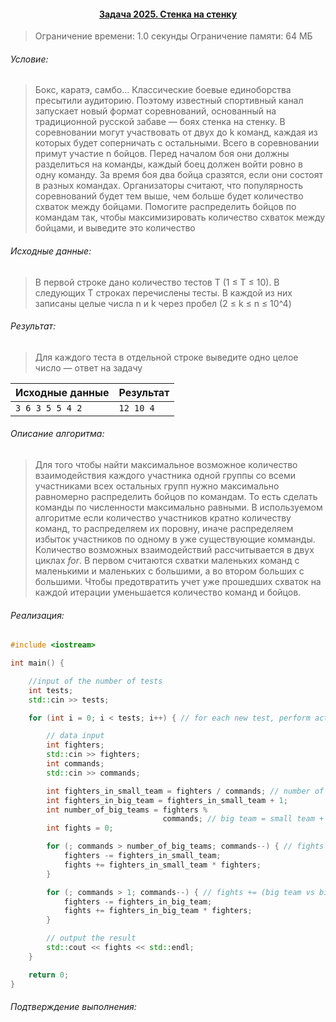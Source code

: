 #### <div align="center"> [Задача 2025. Стенка на стенку](https://acm.timus.ru/problem.aspx?space=1&num=2025) </div>

>Ограничение времени: 1.0 секунды
>Ограничение памяти: 64 МБ

###### Условие:

> Бокс, каратэ, самбо… Классические боевые единоборства пресытили аудиторию. Поэтому известный спортивный канал запускает новый формат соревнований, основанный на традиционной русской забаве — боях стенка на стенку. В соревновании могут участвовать от двух до k команд, каждая из которых будет соперничать с остальными. Всего в соревновании примут участие n бойцов. Перед началом боя они должны разделиться на команды, каждый боец должен войти ровно в одну команду. За время боя два бойца сразятся, если они состоят в разных командах. Организаторы считают, что популярность соревнований будет тем выше, чем больше будет количество схваток между бойцами. Помогите распределить бойцов по командам так, чтобы максимизировать количество схваток между бойцами, и выведите это количество

###### Исходные данные:

> В первой строке дано количество тестов T (1 ≤ T ≤ 10). В следующих T строках перечислены тесты. В каждой из них записаны целые числа n и k через пробел (2 ≤ k ≤ n ≤ 10^4)

###### Результат:

> Для каждого теста в отдельной строке выведите одно целое число — ответ на задачу

| Исходные данные  | Результат |
| ---------------- | --------- |
| `3 6 3 5 5 4 2 ` | `12 10 4` |

###### Описание алгоритма:

> Для того чтобы найти максимальное возможное количество взаимодействия каждого участника одной группы со всеми участниками всех остальных групп нужно максимально равномерно распределить бойцов по командам. То есть сделать команды по численности максимально равными. В используемом алгоритме если количество участников кратно количеству команд, то распределяем их поровну, иначе распределяем избыток участников по одному в уже существующие комманды. Количество возможных взаимодействий рассчитывается в двух циклах *for*. В первом считаются схватки маленьких команд с маленькими и маленьких с большими, а во втором больших с большими. Чтобы предотвратить учет уже прошедших схваток на каждой итерации уменьшается количество команд и бойцов.

###### Реализация:

```cpp
#include <iostream>

int main() {

    //input of the number of tests
    int tests;
    std::cin >> tests;

    for (int i = 0; i < tests; i++) { // for each new test, perform actions

        // data input
        int fighters;
        std::cin >> fighters;
        int commands;
        std::cin >> commands;

        int fighters_in_small_team = fighters / commands; // number of the fighters in small teams
        int fighters_in_big_team = fighters_in_small_team + 1;
        int number_of_big_teams = fighters %
                                  commands; // big team = small team + 1 fighter (from those who need to be distributed one by one to teams)
        int fights = 0;

        for (; commands > number_of_big_teams; commands--) { // fights += (small team vs small team) + (small team vs big team)
            fighters -= fighters_in_small_team;
            fights += fighters_in_small_team * fighters;
        }

        for (; commands > 1; commands--) { // fights += (big team vs big team)
            fighters -= fighters_in_big_team;
            fights += fighters_in_big_team * fighters;
        }

        // output the result
        std::cout << fights << std::endl;
    }

    return 0;
}

```

###### Подтверждение выполнения:
